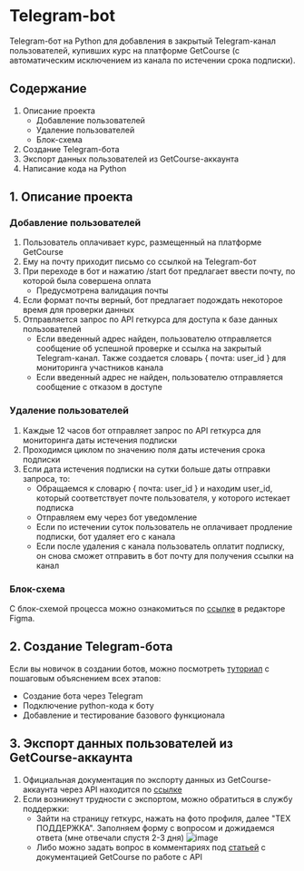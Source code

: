 # Telegram-bot
Telegram-бот на Python для добавления в закрытый Telegram-канал пользователей, купивших курс на платформе GetCourse (с автоматическим исключением из канала по истечении срока подписки).

## Содержание
1. Описание проекта
   * Добавление пользователей
   * Удаление пользователей
   * Блок-схема
2. Создание Telegram-бота
3. Экспорт данных пользователей из GetCourse-аккаунта
4. Написание кода на Python

## 1. Описание проекта
### Добавление пользователей
1. Пользователь оплачивает курс, размещенный на платформе GetCourse
2. Ему на почту приходит письмо со ссылкой на Telegram-бот
3. При переходе в бот и нажатию /start бот предлагает ввести почту, по которой была совершена оплата
   * Предусмотрена валидация почты
4. Если формат почты верный, бот предлагает подождать некоторое время для проверки данных
5. Отправляется запрос по API геткурса для доступа к базе данных пользователей
   * Если введенный адрес найден, пользователю отправляется сообщение об успешной проверке и ссылка на закрытый Telegram-канал. Также создается словарь { почта: user_id } для мониторинга участников канала
   * Если введенный адрес не найден, пользователю отправляется сообщение с отказом в доступе

### Удаление пользователей 
1. Каждые 12 часов бот отправляет запрос по API геткурса для мониторинга даты истечения подписки
2. Проходимся циклом по значению поля даты истечения срока подписки
3. Если дата истечения подписки на сутки больше даты отправки запроса, то:
   * Обращаемся к словарю { почта: user_id } и находим user_id, который соответствует почте пользователя, у которого истекает подписка
   * Отправляем ему через бот уведомление 
   * Если по истечении суток пользователь не оплачивает продление подписки, бот удаляет его с канала
   * Если после удаления с канала пользователь оплатит подписку, он снова сможет отправить в бот почту для получения ссылки на канал
   
### Блок-схема
С блок-схемой процесса можно ознакомиться по [ссылке](https://www.figma.com/file/vk5goxBekCe76VYQknLBfa/Telegram-bot-Srorytellers?node-id=0%3A1&t=4GVCBki4ZLzEB6SD-1) в редакторе Figma.

## 2. Создание Telegram-бота
Если вы новичок в создании ботов, можно посмотреть [туториал](https://youtu.be/HodO2eBEz_8) с пошаговым объяснением всех этапов:
   * Создание бота через Telegram
   * Подключение python-кода к боту
   * Добавление и тестирование базового функционала 

## 3. Экспорт данных пользователей из GetCourse-аккаунта
1. Официальная документация по экспорту данных из GetCourse-аккаунта через API находится по [ссылке](https://getcourse.ru/help/api#users)
2. Если возникнут трудности с экспортом, можно обратиться в службу поддержки:
   * Зайти на страницу геткурс, нажать на фото профиля, далее "ТЕХ ПОДДЕРЖКА". Заполняем форму с вопросом и дожидаемся ответа (мне отвечали спустя 2-3 дня)
   ![image](https://user-images.githubusercontent.com/106590110/233807112-1c77822b-f6d5-4216-a777-d9597db1e788.png)
   *  Либо можно задать вопрос в комментариях под [статьей](https://getcourse.ru/blog/276212) с документацией GetCourse по работе с API
